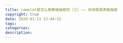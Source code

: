 ```yaml
---
title: camelot是怎么做表格抽取的（三）—— 非线框类表格抽取
copyright: true
date: 2020-01-13 23:44:52
tags:
categories:
description:
---
```

